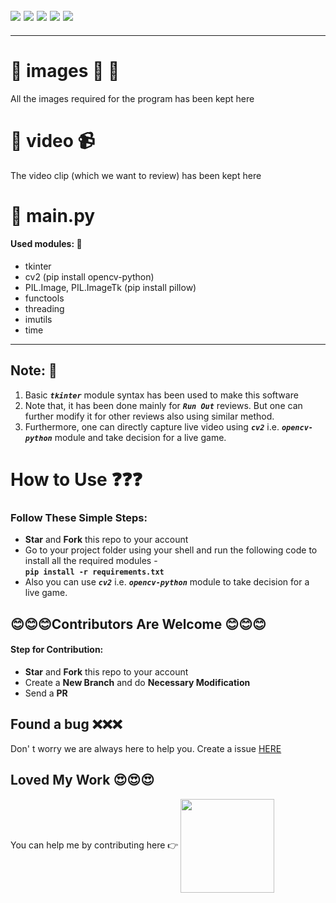 ![](https://img.shields.io/badge/git-fff7f8?colorA=faf0f0&colorB=db4823&style=for-the-badge&logo=git)
![](https://img.shields.io/badge/github-fff7f8?colorA=080808&colorB=8a8a8a&style=for-the-badge&logo=github)
![](https://img.shields.io/badge/for-you-099450?colorA=b0c92e&colorB=487d3e&style=for-the-badge)
![](https://img.shields.io/badge/python-used-bee5ed?colorA=37b6bd&colorB=3c9bb5&style=for-the-badge&logo=python)
![](https://img.shields.io/badge/visual_studio_code-1.48.0-181717?colorA=ae36d6&style=for-the-badge&logo=visual-studio-code)
---
---
# :small_orange_diamond: images :city_sunrise: :bridge_at_night:
All the images required for the program has been kept here
# :small_orange_diamond: video :video_camera:
The video clip (which we want to review) has been kept here
# :small_orange_diamond: main.py
#### Used modules: :ledger:
   * tkinter
   * cv2 (pip install opencv-python)
   * PIL.Image, PIL.ImageTk (pip install pillow)
   * functools
   * threading
   * imutils
   * time
---
## Note: :memo:
1. Basic ***```tkinter```*** module syntax has been used to make this software
2. Note that, it has been done mainly for ***```Run Out```*** reviews. But one can further modify it for other reviews also using similar method.
3. Furthermore, one can directly capture live video using ***```cv2```*** i.e. ***```opencv-python```*** module and take decision for a live game.

# How to Use :question::question::question:
### Follow These Simple Steps:
* **Star** and **Fork** this repo to your account
* Go to your project folder using your shell and run the following code to install all the required modules - <br> **```pip install -r requirements.txt```**
* Also you can use ***```cv2```*** i.e. ***```opencv-python```*** module to take decision for a live game.

## :blush::blush::blush:Contributors Are Welcome :blush::blush::blush:
#### Step for Contribution:
* **Star** and **Fork** this repo to your account
* Create a **New Branch** and do **Necessary Modification**
* Send a **PR**

## Found a bug :x::x::x:
Don' t worry we are always here to help you. Create a issue [HERE](https://github.com/aritraroy24/python_projects/issues)

## Loved My Work :heart_eyes::heart_eyes::heart_eyes:
You can  help me by contributing here :point_right: <a href="https://www.buymeacoffee.com/aritraroy24" ><img align="center" src="https://www.linkpicture.com/q/buycoffee.png" width="150" /></a>
</p>